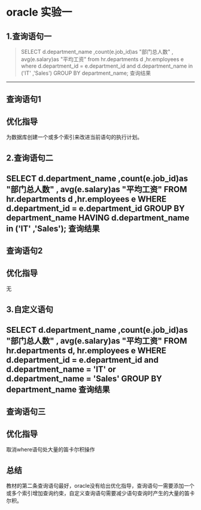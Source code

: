 oracle 实验一
===
1.查询语句一
---
>SELECT d.department_name ,count(e.job_id)as "部门总人数" ,
avg(e.salary)as "平均工资"
from hr.departments d ,hr.employees e
where d.department_id = e.department_id
and d.department_name in ('IT' ,'Sales')
GROUP BY department_name;
查询结果
---
查询语句1
---
优化指导
---
为数据库创建一个或多个索引来改进当前语句的执行计划。

2.查询语句二
---
SELECT d.department_name ,count(e.job_id)as "部门总人数" ,
avg(e.salary)as "平均工资"
FROM hr.departments d ,hr.employees e
WHERE d.department_id = e.department_id
GROUP BY department_name
HAVING d.department_name in ('IT' ,'Sales');
查询结果
---
查询语句2
---

优化指导
---
无

3.自定义语句
---
SELECT d.department_name ,count(e.job_id)as "部门总人数" ,
avg(e.salary)as "平均工资"
FROM hr.departments d, hr.employees e
WHERE d.department_id = e.department_id
and d.department_name = 'IT' or d.department_name = 'Sales'
GROUP BY department_name 
查询结果
---
查询语句三
---

优化指导
---
取消where语句处大量的笛卡尔积操作

总结
---
教材的第二条查询语句最好，oracle没有给出优化指导，查询语句一需要添加一个或多个索引增加查询约束，自定义查询语句需要减少语句查询时产生的大量的笛卡尔积。
